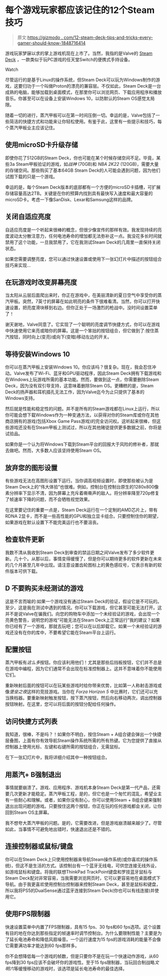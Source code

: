 # 每个游戏玩家都应该记住的12个Steam技巧

> 原文:[https://gizmodo . com/12-steam-deck-tips-and-tricks-every-gamer-should-know-1848716414](https://gizmodo.com/12-steam-deck-tips-and-tricks-every-gamer-should-know-1848716414)

游戏玩家梦寐以求的掌上游戏机现在上市了。当然，我指的是Valve的 [Steam Deck](https://gizmodo.com/review-valves-steam-deck-is-glorious-but-unfinished-1848590583) ，一款类似于玩PC游戏的任天堂Switch的便携式手持设备。

Watch

尽管运行的是基于Linux的操作系统，但Steam Deck可以玩为Windows制作的游戏，这要归功于一个叫做Proton的漂亮的兼容层。不仅如此，Steam Deck是一台成熟的电脑，能够加载到桌面模式，在那里你可以浏览网页、下载应用程序和播放音乐。你甚至可以在设备上安装Windows 10，以防默认的Steam OS感觉太局限。

随着一切的进行，蒸汽甲板可以在第一时间压倒一切。幸运的是，Valve包括了一些简洁的快捷方式和功能来让你轻松使用。有鉴于此，这里有一些提示和技巧，每个蒸汽甲板业主应该记住。

## 使用microSD卡升级存储

即使你花了512GB的Steam Deck，你也可能在某个时候存储空间不足。毕竟，某些3a Steam甲板验证的游戏，如*战神* (70GB)和 *NBA 2K22* (120GB)，需要大量的存储空间。那些购买了基本64GB Steam Deck的人可能会遇到问题，因为他们试图下载的只是一个游戏。

幸运的是，每个Steam Deck版本的底部都有一个方便的microSD卡插槽，可扩展存储容量高达2TB。关键是在你的预算内找到具有最快写入速度和最大容量的microSD卡。考虑一下像SanDisk、Lexar和Samsung这样的品牌。

## **关闭自适应亮度**

自适应亮度是一个听起来很棒的概念，但很少像宣传的那样有效。我发现持续的亮度波动太分散注意力，任何电池寿命的增加都无法弥补这一点。我没花多长时间就禁用了这个功能，一旦我禁用了，它在我测试Steam Deck的几周里一直保持关闭状态。

如果您需要调整亮度，您可以通过快速设置或使用下一张幻灯片中描述的按钮组合技巧来实现...

## **在玩游戏时改变屏幕亮度**

当太阳从云层后面爬出来时，你正在游戏中，在美丽清新的夏日空气中享受你的蒸汽甲板。突然，7英寸的屏幕在如此明亮的条件下很难看清。当然，你可以打开快速设置，把亮度滑块移到右边。但你正处于一场激烈的枪战中。没时间设置菜单了！

谢天谢地，Valve同意了。它实现了一个聪明的亮度调节快捷方式，你可以在游戏中快速使用它来亮或暗你的屏幕。这是一个笨拙的按钮组合，但它做到了:按住蒸汽按钮，同时向上(变亮)或向下(变暗)移动左边的开关。

## 等待安装Windows 10

你可以在蒸汽甲板上安装Windows 10。你应该吗？很复杂。现在，我会忍住冲动。Valve发布了Wi-Fi、蓝牙和GPU驱动程序，因此Steam Deck拥有下载游戏和在Windows上玩游戏所需的基本功能。然而，要做到这一点，你需要删除Steam Deck，因为没有双引导支持，这意味着删除Steam OS。更糟糕的是，Steam Deck的扬声器和耳机插孔无法工作，因为Valve迄今为止只提供了基本的Windows支持。

然后就是性能和稳定性的问题。并不是所有的Steam游戏都在Linux上运行，所以你可能会想下载Windows作为一种变通方法，以获得对你的Steam库或你在其他商店拥有的游戏(包括Xbox Game Pass游戏)的完全访问权。这听起来很棒，但这些游戏还没有在Steam甲板上测试过，所以在其他赌徒提供更多数据之前，你将是试验品。

如果你是一个认为将Windows下载到Steam平台的回报大于风险的修补者，那就去做吧。然而，大多数人应该坚持使用Steam OS。

## 放弃您的图形设置

有些游戏无法在高图形设置下运行。当你调高视频设置时，即使那些被认为是Steam Deck上的“伟大体验”也很难。例如，控制台在控制台原生的1280x800像素分辨率下显示不清，因为屏幕上充斥着嘶嘶声的敌人。将分辨率降至720p修复了帧速率下降的问题，而不会牺牲视觉效果。

在这里要记住的重要一点是，Steam Deck运行在一个定制的AMD芯片上，带有RDNA 2显卡，而不是一些高性能的GPU和独立显卡组合。只要控制住你的期望，如果游戏在默认设置下不能完美运行也不要沮丧。

## 检查软件更新

我数不清从我收到Steam Deck到审查的禁运日期之间Valve发布了多少软件更新。几十个。从那以后，事情变得缓慢了，但是你可以期待更多的软件更新在未来的几个月甚至几年中出现。请注意设置齿轮图标上的黄色感叹号，它表示有新的软件版本可供下载。

## D **不要购买未经测试的游戏**

这是不言而喻的:如果一个游戏没有通过Steam Deck的验证，假设它是不可玩的。至少，这是我在测试中遇到的情况。你可以下载游戏，但它甚至可能无法打开。这并不是说Valve在骗我们。向您的购物车中添加一个未经验证的游戏，会出现一个亮黄色警告，说明您的游戏“可能无法在Steam Deck上正常运行”我的建议？如果你已经有了一个游戏，那就去玩吧；您可以在以后卸载它。如果一个未经验证的游戏还没有在你的库中，不要希望它能在Steam平台上运行。

## **配置按钮**

蒸汽甲板有*这么多*按钮。你应该利用他们！尤其是那些后挡板按钮，它们并不总是在游戏中编程，因为它们通常不会出现在标准控制器上。这并不意味着你不能使用它们。

重新映射后面的按钮可以在玩某些游戏时给你带来优势，比如第一人称射击游戏或像*堡垒之夜*这样的竞技游戏。当你在 *Forza Horizon 5* 中比赛时，它们还可以充当换档器。要重新映射触发按钮，按下蒸汽按钮，然后向右移动两次，调出控制器按钮映射。在这里，您可以将后面的按钮分配给任何操作。

## 访问快捷方式列表

我知道，很棒，不是吗？！如果你不明白，按住Steam + A组合键会弹出一个快捷层叠图，上面有你有效导航Steam操作系统所需的所有热键。它为您提供了直接从控制器上使用光标、左键和右键所需的按钮组合，无需鼠标。

在下一张幻灯片中，我将详细介绍其中一种按钮组合。

## **用蒸汽+ B强制退出**

事情就要崩溃了。游戏、应用程序、游戏机本身Steam Deck是第一代产品，还需要几次更新才能稳定。蒸汽甲板工程，是的，但它也是一个匆忙的混乱，希望业主有一些耐心和理解。或者，如果你没有耐心，你可以使用Steam + B组合键来强制退出出现问题的游戏。只要按住这两个按钮，你正在玩的任何游戏都会关闭，让你回到Steam OS主屏幕。

我不想夸大蒸汽甲板的问题。是的，它需要改进，但是游戏崩溃越来越少了。尽管如此，当事情不可避免地出错时，快速退出还是不错的。

## 连接控制器或鼠标/键盘

你可以在Steam Deck上只使用控制器来导航Steam操作系统(或你喜欢的操作系统)，但这不是生活的方式。该控制台有一个蓝牙无线电，可供您连接无线外设，如游戏鼠标和键盘。将我的联想ThinkPad TrackPoint键盘和罗技蓝牙鼠标与Steam Deck配对非常容易，当我需要浏览网页时，它可以更容易地在桌面模式下导航。由于我更喜欢使用控制台控制器来控制Steam Deck，甚至是鼠标和键盘，所以我将PS5的DualSense通过蓝牙连接到Steam Deck(你也可以有线连接)并使用它。

## 使用FPS限制器

快速设置菜单中内置了FPS限制器，具有15 fps、30 fps和60 fps选项。这个设置有目的地在你达到那些指定的帧速率时调节控制台。为什么要限制性能？主要是为了延长电池寿命和降低风扇噪音。一个运行速度为15 fps的游戏消耗的能量不会像它需要满功率才能达到60 fps那样多。

你不会想降低每一个游戏的帧数，但是只要你不是在玩一个快速动作游戏，从60 fps降到30 fps应该不会破坏你的游戏性。至于15 fps限制器，当玩回合制战略*文明六*等缓慢移动的游戏时，该选项是延长电池寿命的最佳选择。